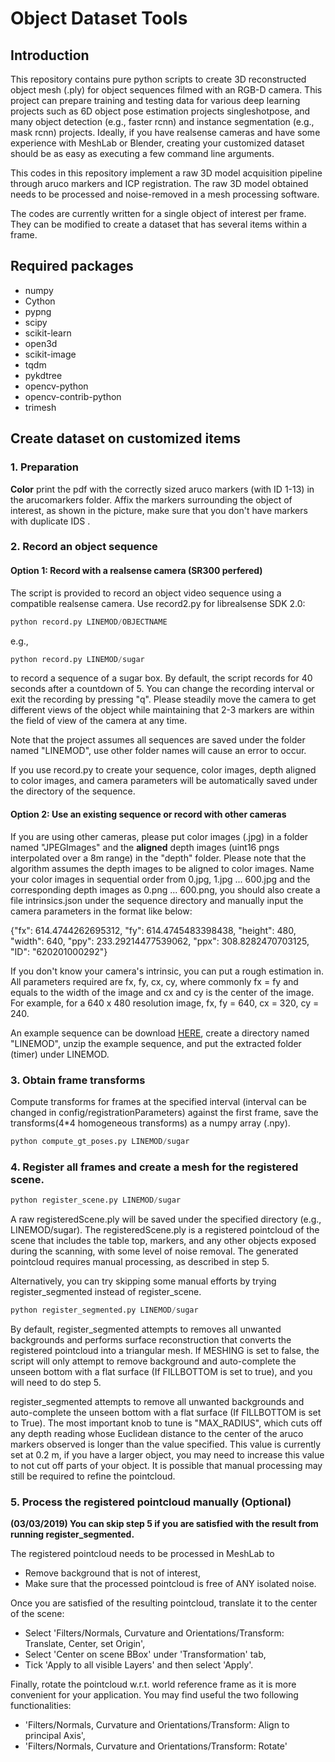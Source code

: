 # Object Dataset Tools

## Introduction

This repository contains pure python scripts to create 3D reconstructed object mesh (.ply) for object sequences filmed with an RGB-D camera. This project can prepare training and testing data for various deep learning projects such as 6D object pose estimation projects singleshotpose, and many object detection (e.g., faster rcnn) and instance segmentation (e.g., mask rcnn) projects. Ideally, if you have realsense cameras and have some experience with MeshLab or Blender, creating your customized dataset should be as easy as executing a few command line arguments.

This codes in this repository implement a raw 3D model acquisition pipeline through aruco markers and ICP registration. The raw 3D model obtained needs to be processed and noise-removed in a mesh processing software.

The codes are currently written for a single object of interest per frame. They can be modified to create a dataset that has several items within a frame.

## Required packages

- numpy
- Cython
- pypng
- scipy
- scikit-learn
- open3d
- scikit-image
- tqdm
- pykdtree
- opencv-python
- opencv-contrib-python
- trimesh

## Create dataset on customized items

### 1. Preparation

**Color** print the pdf with the correctly sized aruco markers (with ID 1-13) in the arucomarkers folder. Affix the markers surrounding the object of interest, as shown in the picture, make sure that you don't have markers with duplicate IDS .


### 2. Record an object sequence

#### Option 1: Record with a realsense camera (SR300 perfered)

The script is provided to record an object video sequence using a compatible realsense camera. Use record2.py for librealsense SDK 2.0:  

```python
python record.py LINEMOD/OBJECTNAME
```
e.g.,

```python
python record.py LINEMOD/sugar
```

to record a sequence of a sugar box. By default, the script records for 40 seconds after a countdown of 5. You can change the recording interval or exit the recording by pressing "q". Please steadily move the camera to get different views of the object while maintaining that 2-3 markers are within the field of view of the camera at any time.

Note that the project assumes all sequences are saved under the folder named "LINEMOD", use other folder names will cause an error to occur.

If you use record.py to create your sequence, color images, depth aligned to color images, and camera parameters will be automatically saved under the directory of the sequence.

#### Option 2: Use an existing sequence or record with other cameras

If you are using other cameras, please put color images (.jpg) in a folder named "JPEGImages" and the **aligned** depth images (uint16 pngs interpolated over a 8m range) in the "depth" folder. Please note that the algorithm assumes the depth images to be  aligned to color images. Name your color images in sequential order from 0.jpg, 1.jpg ... 600.jpg and the corresponding depth images as 0.png ... 600.png, you should also create a file intrinsics.json under the sequence directory and manually input the camera parameters in the format like below:

{"fx": 614.4744262695312, "fy": 614.4745483398438, "height": 480, "width": 640, "ppy": 233.29214477539062, "ppx": 308.8282470703125, "ID": "620201000292"}

If you don't know your camera's intrinsic, you can put a rough estimation in. All parameters required are fx, fy, cx, cy, where commonly fx = fy and equals to the width of the image and cx and cy is the center of the image. For example, for a 640 x 480 resolution image, fx, fy = 640, cx = 320, cy = 240.

An example sequence can be download [HERE](https://drive.google.com/file/d/1BnW4OMR0UlIsaFAjeBuPWrbDgmqV-AY-/view?usp=sharing), create a directory named "LINEMOD", unzip the example sequence, and put the extracted folder (timer) under LINEMOD.

### 3. Obtain frame transforms

Compute transforms for frames at the specified interval (interval can be changed in config/registrationParameters) against the first frame, save the transforms(4*4 homogeneous transforms) as a numpy array (.npy).

```python
python compute_gt_poses.py LINEMOD/sugar
```

### 4. Register all frames and create a mesh for the registered scene.

```python
python register_scene.py LINEMOD/sugar
```
A raw registeredScene.ply will be saved under the specified directory (e.g., LINEMOD/sugar). The registeredScene.ply is a registered pointcloud of the scene that includes the table top, markers, and any other objects exposed during the scanning, with some level of noise removal. The generated pointcloud requires manual processing, as described in step 5.

Alternatively, you can try skipping some manual efforts by trying register_segmented instead of register_scene.

```python
python register_segmented.py LINEMOD/sugar
```
By default, register_segmented attempts to removes all unwanted backgrounds and performs surface reconstruction that converts the registered pointcloud into a triangular mesh. If MESHING is set to false, the script will only attempt to remove background and auto-complete the unseen bottom with a flat surface (If FILLBOTTOM is set to true), and you will need to do step 5.

register_segmented attempts to remove all unwanted backgrounds and auto-complete the unseen bottom with a flat surface (If FILLBOTTOM is set to True). The most important knob to tune is "MAX_RADIUS", which cuts off any depth reading whose Euclidean distance to the center of the aruco markers observed is longer than the value specified. This value is currently set at 0.2 m, if you have a larger object, you may need to increase this value to not cut off parts of your object.
It is possible that manual processing may still be required to refine the pointcloud.


### 5. Process the registered pointcloud manually (Optional)

**(03/03/2019) You can skip step 5 if you are satisfied with the result from running register_segmented.**

The registered pointcloud needs to be processed in MeshLab to
- Remove background that is not of interest,
- Make sure that the processed pointcloud is free of ANY isolated noise.

Once you are satisfied of the resulting pointcloud, translate it to the center of the scene:
- Select 'Filters/Normals, Curvature and Orientations/Transform: Translate, Center, set Origin',
- Select 'Center on scene BBox' under 'Transformation' tab,
- Tick 'Apply to all visible Layers' and then select 'Apply'.

Finally, rotate the pointcloud w.r.t. world reference frame as it is more convenient for your application. You may find useful the two following functionalities:
- 'Filters/Normals, Curvature and Orientations/Transform: Align to principal Axis',
- 'Filters/Normals, Curvature and Orientations/Transform: Rotate'
